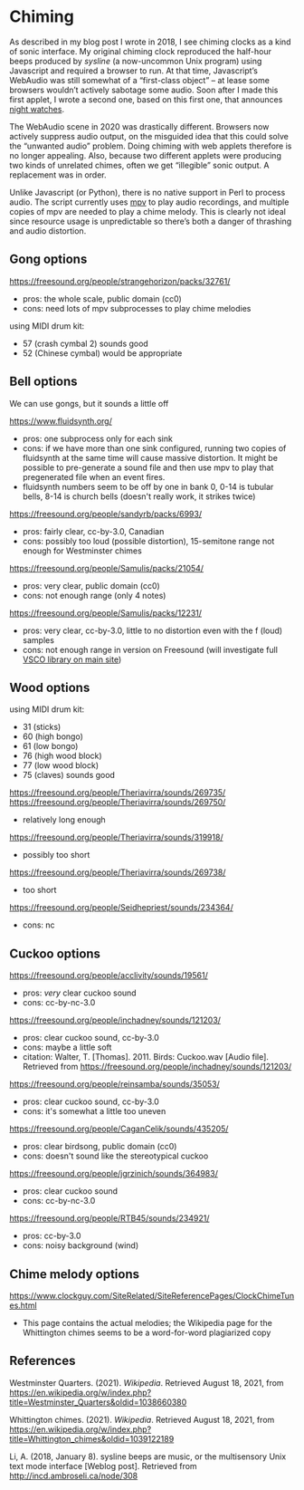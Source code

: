 Chiming
=======
As described in my blog post I wrote in 2018, I see chiming clocks
as a kind of sonic interface. My original chiming clock reproduced
the half-hour beeps produced by *sysline* (a now-uncommon Unix
program) using Javascript and required a browser to run. At that time,
Javascript’s WebAudio was still somewhat of a “first-class object”
– at lease some browsers wouldn’t actively sabotage some audio. Soon
after I made this first applet, I wrote a second one, based on this
first one, that announces [night watches](Night_watches.md).

The WebAudio scene in 2020 was drastically different. Browsers now
actively suppress audio output, on the misguided idea that this
could solve the “unwanted audio” problem. Doing chiming with web
applets therefore is no longer appealing. Also, because two different
applets were producing two kinds of unrelated chimes, often we get
“illegible” sonic output. A replacement was in order.

Unlike Javascript (or Python), there is no native support in Perl to process audio.
The script currently uses [mpv](http://mpv.io) to play audio recordings,
and multiple copies of mpv are needed to play a chime melody.
This is clearly not ideal since resource usage is unpredictable
so there’s both a danger of thrashing and audio distortion.

Gong options
------------
https://freesound.org/people/strangehorizon/packs/32761/
- pros: the whole scale, public domain (cc0)
- cons: need lots of mpv subprocesses to play chime melodies

using MIDI drum kit:
- 57 (crash cymbal 2) sounds good
- 52 (Chinese cymbal) would be appropriate

Bell options
------------
We can use gongs, but it sounds a little off

https://www.fluidsynth.org/
- pros: one subprocess only for each sink
- cons: if we have more than one sink configured, running two copies of fluidsynth at the same time will cause massive distortion.
  It might be possible to pre-generate a sound file and then use mpv to play that pregenerated file when an event fires.
- fluidsynth numbers seem to be off by one in bank 0, 0-14 is tubular bells, 8-14 is church bells (doesn't really work, it strikes twice)

https://freesound.org/people/sandyrb/packs/6993/
- pros: fairly clear, cc-by-3.0, Canadian
- cons: possibly too loud (possible distortion), 15-semitone range not enough for Westminster chimes

https://freesound.org/people/Samulis/packs/21054/
- pros: very clear, public domain (cc0)
- cons: not enough range (only 4 notes)

https://freesound.org/people/Samulis/packs/12231/
- pros: very clear, cc-by-3.0, little to no distortion even with the f (loud) samples
- cons: not enough range in version on Freesound
  (will investigate full [VSCO library on main site](https://vis.versilstudios.com/vsco-community.html))


Wood options
------------
using MIDI drum kit:
- 31 (sticks)
- 60 (high bongo)
- 61 (low bongo)
- 76 (high wood block)
- 77 (low wood block)
- 75 (claves) sounds good

https://freesound.org/people/Theriavirra/sounds/269735/
https://freesound.org/people/Theriavirra/sounds/269750/
- relatively long enough

https://freesound.org/people/Theriavirra/sounds/319918/
- possibly too short

https://freesound.org/people/Theriavirra/sounds/269738/
- too short

https://freesound.org/people/Seidhepriest/sounds/234364/
- cons: nc


Cuckoo options
--------------
https://freesound.org/people/acclivity/sounds/19561/
- pros: *very* clear cuckoo sound
- cons: cc-by-nc-3.0

https://freesound.org/people/inchadney/sounds/121203/
- pros: clear cuckoo sound, cc-by-3.0
- cons: maybe a little soft
- citation: Walter, T. [Thomas]. 2011. Birds: Cuckoo.wav [Audio file].
  Retrieved from https://freesound.org/people/inchadney/sounds/121203/

https://freesound.org/people/reinsamba/sounds/35053/
- pros: clear cuckoo sound, cc-by-3.0
- cons: it's somewhat a little too uneven

https://freesound.org/people/CaganCelik/sounds/435205/
- pros: clear birdsong, public domain (cc0)
- cons: doesn't sound like the stereotypical cuckoo

https://freesound.org/people/jgrzinich/sounds/364983/
- pros: clear cuckoo sound
- cons: cc-by-nc-3.0

https://freesound.org/people/RTB45/sounds/234921/
- pros: cc-by-3.0
- cons: noisy background (wind)


Chime melody options
--------------------
https://www.clockguy.com/SiteRelated/SiteReferencePages/ClockChimeTunes.html
- This page contains the actual melodies; the Wikipedia page for the Whittington chimes seems to be a word-for-word plagiarized copy


References
----------
Westminster Quarters. (2021). <cite>Wikipedia</cite>.
Retrieved August 18, 2021, from https://en.wikipedia.org/w/index.php?title=Westminster_Quarters&oldid=1038660380

Whittington chimes. (2021). <cite>Wikipedia</cite>.
Retrieved August 18, 2021, from https://en.wikipedia.org/w/index.php?title=Whittington_chimes&oldid=1039122189

Li, <span title=Ambrose>A.</span> (2018, January 8).
sysline beeps are music, or the multisensory Unix text mode interface [Weblog post].
Retrieved from http://incd.ambroseli.ca/node/308
